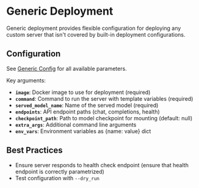 # Generic Deployment

Generic deployment provides flexible configuration for deploying any custom server that isn't covered by built-in deployment configurations.

## Configuration

See [Generic Config](../../../../packages/nemo-evaluator-launcher/src/nemo_evaluator_launcher/configs/deployment/generic.yaml) for all available parameters.

Key arguments:
- **`image`**: Docker image to use for deployment (required)
- **`command`**: Command to run the server with template variables (required)
- **`served_model_name`**: Name of the served model (required)
- **`endpoints`**: API endpoint paths (chat, completions, health)
- **`checkpoint_path`**: Path to model checkpoint for mounting (default: null)
- **`extra_args`**: Additional command line arguments
- **`env_vars`**: Environment variables as {name: value} dict

## Best Practices
- Ensure server responds to health check endpoint (ensure that health endpoint is correctly parametrized)
- Test configuration with `--dry_run`
